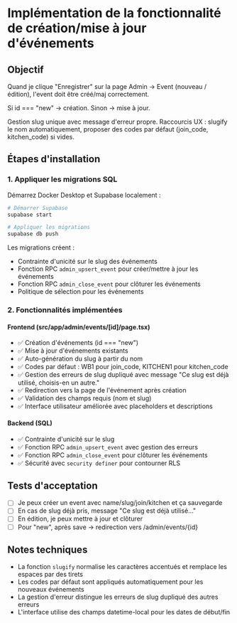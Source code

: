 # Implémentation de la fonctionnalité de création/mise à jour d'événements

## Objectif
Quand je clique "Enregistrer" sur la page Admin → Event (nouveau / édition), l'event doit être créé/maj correctement.

Si id === "new" → création.
Sinon → mise à jour.

Gestion slug unique avec message d'erreur propre.
Raccourcis UX : slugify le nom automatiquement, proposer des codes par défaut (join_code, kitchen_code) si vides.

## Étapes d'installation

### 1. Appliquer les migrations SQL

Démarrez Docker Desktop et Supabase localement :

```bash
# Démarrer Supabase
supabase start

# Appliquer les migrations
supabase db push
```

Les migrations créent :
- Contrainte d'unicité sur le slug des événements
- Fonction RPC `admin_upsert_event` pour créer/mettre à jour les événements
- Fonction RPC `admin_close_event` pour clôturer les événements
- Politique de sélection pour les événements

### 2. Fonctionnalités implémentées

#### Frontend (src/app/admin/events/[id]/page.tsx)
- ✅ Création d'événements (id === "new")
- ✅ Mise à jour d'événements existants
- ✅ Auto-génération du slug à partir du nom
- ✅ Codes par défaut : WB1 pour join_code, KITCHEN1 pour kitchen_code
- ✅ Gestion des erreurs de slug dupliqué avec message "Ce slug est déjà utilisé, choisis-en un autre."
- ✅ Redirection vers la page de l'événement après création
- ✅ Validation des champs requis (nom et slug)
- ✅ Interface utilisateur améliorée avec placeholders et descriptions

#### Backend (SQL)
- ✅ Contrainte d'unicité sur le slug
- ✅ Fonction RPC `admin_upsert_event` avec gestion des erreurs
- ✅ Fonction RPC `admin_close_event` pour clôturer les événements
- ✅ Sécurité avec `security definer` pour contourner RLS

## Tests d'acceptation

- [ ] Je peux créer un event avec name/slug/join/kitchen et ça sauvegarde
- [ ] En cas de slug déjà pris, message "Ce slug est déjà utilisé…"
- [ ] En édition, je peux mettre à jour et clôturer
- [ ] Pour "new", après save → redirection vers /admin/events/{id}

## Notes techniques

- La fonction `slugify` normalise les caractères accentués et remplace les espaces par des tirets
- Les codes par défaut sont appliqués automatiquement pour les nouveaux événements
- La gestion d'erreur distingue les erreurs de slug dupliqué des autres erreurs
- L'interface utilise des champs datetime-local pour les dates de début/fin
